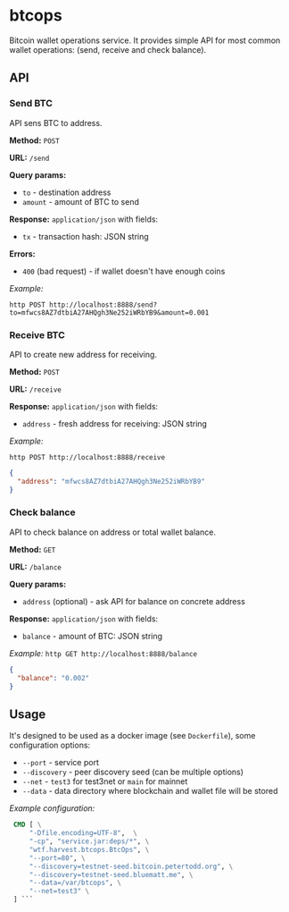 # btcops

Bitcoin wallet operations service.
It provides simple API for most common wallet operations: (send, receive and check balance).

## API

### Send BTC

API sens BTC to address.

**Method:** `POST`

**URL:** `/send`

**Query params:**
 - `to` - destination address
 - `amount` - amount of BTC to send

**Response:** `application/json` with fields:
 - `tx` - transaction hash: JSON string

**Errors:**
 - `400` (bad request) - if wallet doesn't have enough coins

*Example:*

`http POST http://localhost:8888/send?to=mfwcs8AZ7dtbiA27AHQgh3Ne252iWRbYB9&amount=0.001`

### Receive BTC

API to create new address for receiving.

**Method:** `POST`

**URL:** `/receive`

**Response:** `application/json` with fields:
 - `address` - fresh address for receiving: JSON string

*Example:*

`http POST http://localhost:8888/receive`
```json
{
  "address": "mfwcs8AZ7dtbiA27AHQgh3Ne252iWRbYB9"
}
```

### Check balance

API to check balance on address or total wallet balance.

**Method:** `GET`

**URL:** `/balance`

**Query params:**
 - `address` (optional) - ask API for balance on concrete address

 **Response:** `application/json` with fields:
  - `balance` - amount of BTC: JSON string

 *Example:*
 `http GET http://localhost:8888/balance`
 ```json
 {
   "balance": "0.002"
 }
 ```

 ## Usage
 It's designed to be used as a docker image (see `Dockerfile`),
 some configuration options:
  - `--port` - service port
  - `--discovery` - peer discovery seed (can be multiple options)
  - `--net` - `test3` for test3net or `main` for mainnet
  - `--data` - data directory where blockchain and wallet file will be stored

*Example configuration:*
```Dockerfile
 CMD [ \
     "-Dfile.encoding=UTF-8",  \
     "-cp", "service.jar:deps/*", \
     "wtf.harvest.btcops.BtcOps", \
     "--port=80", \
     "--discovery=testnet-seed.bitcoin.petertodd.org", \
     "--discovery=testnet-seed.bluematt.me", \
     "--data=/var/btcops", \
     "--net=test3" \
 ] ```
